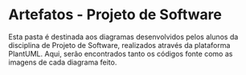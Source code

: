 # Artefatos - Projeto de Software

Esta pasta é destinada aos diagramas desenvolvidos pelos alunos da disciplina de Projeto de Software, realizados através da plataforma PlantUML. Aqui, serão encontrados tanto os códigos fonte como as imagens de cada diagrama feito.